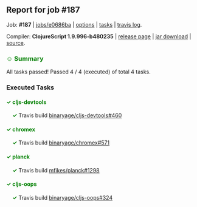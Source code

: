 ## Report for job #187

Job: **#187** | [jobs/e0686ba](https://github.com/cljs-oss/canary/commit/e0686ba097316b5888fc56777261e7dd198d0836) | [options](options.edn) | [tasks](tasks.edn) | [travis log](https://travis-ci.org/cljs-oss/canary/builds/321695737).

Compiler: **ClojureScript 1.9.996-b480235** | [release page](https://github.com/cljs-oss/canary/releases/tag/r1.9.996-b480235) | [jar download](https://github.com/cljs-oss/canary/releases/download/r1.9.996-b480235/clojurescript-1.9.996-b480235.jar) | [source](https://github.com/clojure/clojurescript/commit/b48023595f90b8567d64e1d1e8162ad12e7d0d18).

### <b style='color:green'>☺ Summary</b>

All tasks passed! Passed 4 / 4 (executed) of total 4 tasks.

### Executed Tasks

#### <b style='color:green'>&#x2713; cljs-devtools</b>
&nbsp;&nbsp;&nbsp;&nbsp;<b style='color:green'>&#x2713;</b> Travis build [binaryage/cljs-devtools#460](https://travis-ci.org/binaryage/cljs-devtools/builds/321702104)<br>

#### <b style='color:green'>&#x2713; chromex</b>
&nbsp;&nbsp;&nbsp;&nbsp;<b style='color:green'>&#x2713;</b> Travis build [binaryage/chromex#571](https://travis-ci.org/binaryage/chromex/builds/321702102)<br>

#### <b style='color:green'>&#x2713; planck</b>
&nbsp;&nbsp;&nbsp;&nbsp;<b style='color:green'>&#x2713;</b> Travis build [mfikes/planck#1298](https://travis-ci.org/mfikes/planck/builds/321702132)<br>

#### <b style='color:green'>&#x2713; cljs-oops</b>
&nbsp;&nbsp;&nbsp;&nbsp;<b style='color:green'>&#x2713;</b> Travis build [binaryage/cljs-oops#324](https://travis-ci.org/binaryage/cljs-oops/builds/321702106)<br>